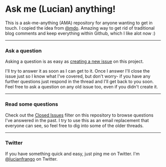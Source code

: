 # Ask me (Lucian) anything!

This is a ask-me-anything (AMA) repository for anyone wanting to get in touch. I copied the idea from 
[@mdo](https://github.com/mdo/ama). Amazing way to get rid of traditional blog comments and keep everything within Github, which I like alot now :)

---

### Ask a question

Asking a question is as easy as
[creating a new issue](https://github.com/lucianfrango/public-AMA/issues/new) on this
project.

I'll try to answer it as soon as I can get to it. Once I answer I'll close the
issue just so I know what I've covered, but don't worry- if you have any further
questions just respond in the thread and I'll get back to you soon. Feel free to
ask a question on any old issue too, even if you didn't create it.

---

### Read some questions

Check out the [Closed Issues](https://github.com/lucianfrango/public-AMA/issues?sort=created&direction=desc&state=closed&page=1)
filter on this repository to browse questions I've answered in the past. I try
to use this as an email replacement that everyone can see, so feel free to dig
into some of the older threads.

---

### Twitter

If you have something quick and easy, just ping me on Twitter. I'm [@lucianfrango](https://twitter.com/lucianfrango) on
Twitter.

